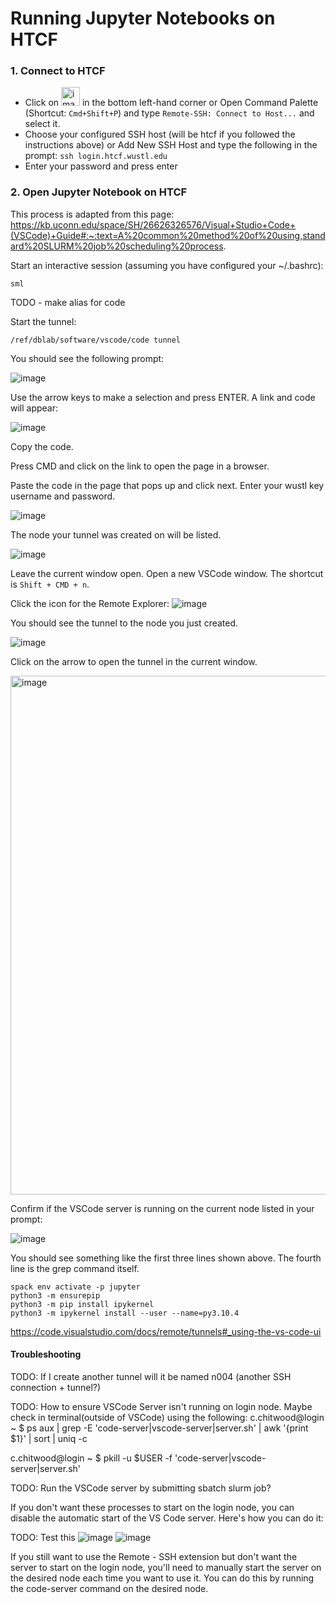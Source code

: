 # Running Jupyter Notebooks on HTCF

### 1. Connect to HTCF
- Click on <img width="30" alt="image" src="https://github.com/dbaldridge-lab/htcf/assets/50468813/0c830769-0088-42b5-9a32-17689f942d5e"> in the bottom left-hand corner or
Open Command Palette (Shortcut: `Cmd+Shift+P`) and type `Remote-SSH: Connect to Host...` and select it.
- Choose your configured SSH host (will be htcf if you followed the instructions above) or Add New SSH Host and type the following in the prompt: `ssh login.htcf.wustl.edu`
- Enter your password and press enter

### 2. Open Jupyter Notebook on HTCF
This process is adapted from this page:
https://kb.uconn.edu/space/SH/26626326576/Visual+Studio+Code+(VSCode)+Guide#:~:text=A%20common%20method%20of%20using,standard%20SLURM%20job%20scheduling%20process.

Start an interactive session (assuming you have configured your ~/.bashrc):
```
sml
```

TODO - make alias for code

Start the tunnel:
```
/ref/dblab/software/vscode/code tunnel
```

You should see the following prompt:

![image](https://github.com/dbaldridge-lab/htcf/assets/50468813/030b9235-2420-4d48-ad5f-2ce31d95c252)

 Use the arrow keys to make a selection and press ENTER.
 A link and code will appear:

 ![image](https://github.com/dbaldridge-lab/htcf/assets/50468813/169cc694-46b8-480b-9788-86fdfbd6e4b9)

 Copy the code. 
 
 Press CMD and click on the link to open the page in a browser. 

 Paste the code in the page that pops up and click next. Enter your wustl key username and password.

 ![image](https://github.com/dbaldridge-lab/htcf/assets/50468813/85ca0ab3-72c7-45db-aa22-f1e5ca4678ff)

The node your tunnel was created on will be listed. 

![image](https://github.com/dbaldridge-lab/htcf/assets/50468813/c316ddb8-56fb-466f-a112-74ebbad6c647)

Leave the current window open. 
Open a new VSCode window. The shortcut is `Shift + CMD + n`.

Click the icon for the Remote Explorer:
![image](https://github.com/dbaldridge-lab/htcf/assets/50468813/02779d19-a100-43ad-8e23-26f15c17463a)

You should see the tunnel to the node you just created.

![image](https://github.com/dbaldridge-lab/htcf/assets/50468813/295da8d0-444b-4a12-8cfa-f5a0a784e3bb)

Click on the arrow to open the tunnel in the current window.

<img width="830" alt="image" src="https://github.com/dbaldridge-lab/htcf/assets/50468813/35b5527f-93ba-4359-98ff-be02d37100e2">

Confirm if the VSCode server is running on the current node listed in your prompt:

![image](https://github.com/dbaldridge-lab/htcf/assets/50468813/e5a52d4f-edf9-4f6b-83cb-e86303e835e0)

You should see something like the first three lines shown above. The fourth line is the grep command itself.

```
spack env activate -p jupyter
python3 -m ensurepip
python3 -m pip install ipykernel
python3 -m ipykernel install --user --name=py3.10.4
```

https://code.visualstudio.com/docs/remote/tunnels#_using-the-vs-code-ui

#### Troubleshooting

TODO: If I create another tunnel will it be named n004 (another SSH connection + tunnel?)


TODO: How to ensure VSCode Server isn't running on login node. Maybe check in terminal(outside of VSCode) using the following:
c.chitwood@login ~
$ ps aux | grep -E 'code-server|vscode-server|server.sh' | awk '{print $1}' | sort | uniq -c

c.chitwood@login ~
$ pkill -u $USER -f 'code-server|vscode-server|server.sh'


TODO: Run the VSCode server by submitting sbatch slurm job?

If you don't want these processes to start on the login node, you can disable the automatic start of the VS Code server. Here's how you can do it:

TODO: Test this
![image](https://github.com/dbaldridge-lab/htcf/assets/50468813/5e07dcf6-3296-44d9-a418-8a9e4db29069)
![image](https://github.com/dbaldridge-lab/htcf/assets/50468813/d7fa8eb3-a602-4979-a9ca-177298233a13)

If you still want to use the Remote - SSH extension but don't want the server to start on the login node, you'll need to manually start the server on the desired node each time you want to use it. You can do this by running the code-server command on the desired node.









